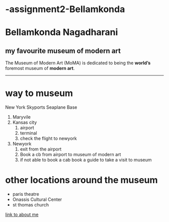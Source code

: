 # -assignment2-Bellamkonda
# Bellamkonda Nagadharani
##  my favourite museum of modern art
The Museum of Modern Art (MoMA) is dedicated to being the **world’s** foremost museum of **modern art**.
***
# way to museum
New York Skyports Seaplane Base 
1. Maryvile
2. Kansas city
   1. airport
   2. terminal 
   3. check the flight to newyork
3. Newyork
   1. exit from the airport
   2. Book a cb from airport to museum of modern art
   3. if not able to book a cab book a guide to take a visit to museum
# other locations around the museum
- paris theatre
- Onassis Cultural Center
- st thomas church

[link to about me](AboutMe.md)